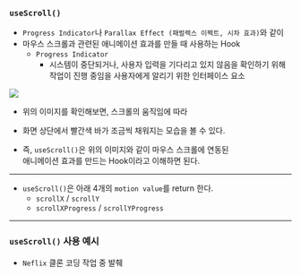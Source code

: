 
### `useScroll()`

- `Progress Indicator`나 `Parallax Effect (패럴랙스 이펙트, 시차 효과)`와 같이
- 마우스 스크롤과 관련된 애니메이션 효과를 만들 때 사용하는 Hook
	- `Progress Indicator`
		- 시스템이 중단되거나, 사용자 입력을 기다리고 있지 않음을 확인하기 위해 <br/>
			작업이 진행 중임을 사용자에게 알리기 위한 인터페이스 요소

<img src="refImgs/useScroll/useScroll_sample.gif"/>

- 위의 이미지를 확인해보면, 스크롤의 움직임에 따라
- 화면 상단에서 빨간색 바가 조금씩 채워지는 모습을 볼 수 있다.

- 즉, `useScroll()`은 위의 이미지와 같이 마우스 스크롤에 연동된 <br/>
	애니메이션 효과를 만드는 Hook이라고 이해하면 된다.

---

- `useScroll()`은 아래 4개의 `motion value`를 return 한다.
	- `scrollX` / `scrollY`
	- `scrollXProgress` / `scrollYProgress`

---

### `useScroll()` 사용 예시

- `Neflix` 클론 코딩 작업 중 발췌





